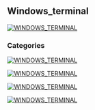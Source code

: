 ## Windows_terminal
[![WINDOWS_TERMINAL](https://img.shields.io/badge/WINDOWS_TERMINAL-0078D4?style=for-the-badge&logo=WINDOWSTERMINAL&logoColor=white&labelColor=101010)](https://github.com/Alberto-mt/Terminal_de_comandos/blob/main/Windows_terminal/index.md)

### Categories
[![WINDOWS_TERMINAL](https://img.shields.io/badge/Equipo_y_directorios-447ac0?style=for-the-badge&logo=WINDOWSTERMINAL&logoColor=white&labelColor=101010)](https://github.com/Alberto-mt/Terminal_de_comandos/blob/main/Windows_terminal/categories/Equipo_y_directorios.md)

[![WINDOWS_TERMINAL](https://img.shields.io/badge/Carpetas_y_archivos-c044b8?style=for-the-badge&logo=WINDOWSTERMINAL&logoColor=white&labelColor=101010)](https://github.com/Alberto-mt/Terminal_de_comandos/blob/main/Windows_terminal/categories/Carpetas_y_archivos.md)

[![WINDOWS_TERMINAL](https://img.shields.io/badge/Red-c08a44?style=for-the-badge&logo=WINDOWSTERMINAL&logoColor=white&labelColor=101010)](https://github.com/Alberto-mt/Terminal_de_comandos/blob/main/Windows_terminal/categories/Red.md)

[![WINDOWS_TERMINAL](https://img.shields.io/badge/WINDOWS_TERMINAL-0078D4?style=for-the-badge&label=&#9650;&logoColor=white&labelColor=101010)](https://github.com/Alberto-mt/Terminal_de_comandos)
